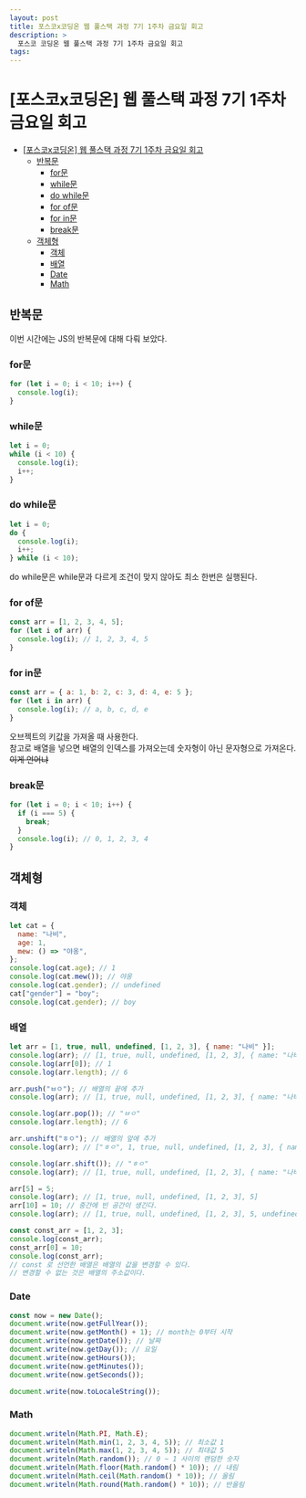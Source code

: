 ```yaml
---
layout: post
title: 포스코x코딩온 웹 풀스택 과정 7기 1주차 금요일 회고
description: >
  포스코 코딩온 웹 풀스택 과정 7기 1주차 금요일 회고
tags: 
---
```

# [포스코x코딩온] 웹 풀스택 과정 7기 1주차 금요일 회고

- [\[포스코x코딩온\] 웹 풀스택 과정 7기 1주차 금요일 회고](#포스코x코딩온-웹-풀스택-과정-7기-1주차-금요일-회고)
  - [반복문](#반복문)
    - [for문](#for문)
    - [while문](#while문)
    - [do while문](#do-while문)
    - [for of문](#for-of문)
    - [for in문](#for-in문)
    - [break문](#break문)
  - [객체형](#객체형)
    - [객체](#객체)
    - [배열](#배열)
    - [Date](#date)
    - [Math](#math)

## 반복문

이번 시간에는 JS의 반복문에 대해 다뤄 보았다.

### for문

```js
for (let i = 0; i < 10; i++) {
  console.log(i);
}
```

### while문

```js
let i = 0;
while (i < 10) {
  console.log(i);
  i++;
}
```

### do while문

```js
let i = 0;
do {
  console.log(i);
  i++;
} while (i < 10);
```

do while문은 while문과 다르게 조건이 맞지 않아도 최소 한번은 실행된다.

### for of문

```js
const arr = [1, 2, 3, 4, 5];
for (let i of arr) {
  console.log(i); // 1, 2, 3, 4, 5
}
```

### for in문

```js
const arr = { a: 1, b: 2, c: 3, d: 4, e: 5 };
for (let i in arr) {
  console.log(i); // a, b, c, d, e
}
```

오브젝트의 키값을 가져올 때 사용한다.  
참고로 배열을 넣으면 배열의 인덱스를 가져오는데 숫자형이 아닌 문자형으로 가져온다.  
~~이게 언어냐~~

### break문

```js
for (let i = 0; i < 10; i++) {
  if (i === 5) {
    break;
  }
  console.log(i); // 0, 1, 2, 3, 4
}
```

## 객체형

### 객체

```js
let cat = {
  name: "나비",
  age: 1,
  mew: () => "야옹",
};
console.log(cat.age); // 1
console.log(cat.mew()); // 야옹
console.log(cat.gender); // undefined
cat["gender"] = "boy";
console.log(cat.gender); // boy
```

### 배열

```js
let arr = [1, true, null, undefined, [1, 2, 3], { name: "나비" }];
console.log(arr); // [1, true, null, undefined, [1, 2, 3], { name: "나비" }]
console.log(arr[0]); // 1
console.log(arr.length); // 6

arr.push("ㅂㅇ"); // 배열의 끝에 추가
console.log(arr); // [1, true, null, undefined, [1, 2, 3], { name: "나비" }, "ㅂㅇ"]

console.log(arr.pop()); // "ㅂㅇ"
console.log(arr.length); // 6

arr.unshift("ㅎㅇ"); // 배열의 앞에 추가
console.log(arr); // ["ㅎㅇ", 1, true, null, undefined, [1, 2, 3], { name: "나비" }]

console.log(arr.shift()); // "ㅎㅇ"
console.log(arr); // [1, true, null, undefined, [1, 2, 3], { name: "나비" }]

arr[5] = 5;
console.log(arr); // [1, true, null, undefined, [1, 2, 3], 5]
arr[10] = 10; // 중간에 빈 공간이 생긴다.
console.log(arr); // [1, true, null, undefined, [1, 2, 3], 5, undefined × 4, 10]

const const_arr = [1, 2, 3];
console.log(const_arr);
const_arr[0] = 10;
console.log(const_arr);
// const 로 선언한 배열은 배열의 값을 변경할 수 있다.
// 변경할 수 없는 것은 배열의 주소값이다.
```

### Date

```js
const now = new Date();
document.write(now.getFullYear());
document.write(now.getMonth() + 1); // month는 0부터 시작
document.write(now.getDate()); // 날짜
document.write(now.getDay()); // 요일
document.write(now.getHours());
document.write(now.getMinutes());
document.write(now.getSeconds());

document.write(now.toLocaleString());
```

### Math

```js
document.writeln(Math.PI, Math.E);
document.writeln(Math.min(1, 2, 3, 4, 5)); // 최소값 1
document.writeln(Math.max(1, 2, 3, 4, 5)); // 최대값 5
document.writeln(Math.random()); // 0 ~ 1 사이의 랜덤한 숫자
document.writeln(Math.floor(Math.random() * 10)); // 내림
document.writeln(Math.ceil(Math.random() * 10)); // 올림
document.writeln(Math.round(Math.random() * 10)); // 반올림
```


